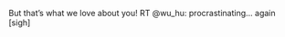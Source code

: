 <!--
id: 211613922
link: http://kevinisom.info/post/211613922/but-thats-what-we-love-about-you-rt-wu-hu
slug: but-thats-what-we-love-about-you-rt-wu-hu
date: Tue Oct 13 2009 16:03:51 GMT+1300 (NZDT)
raw: {"blog_name":"kevinisom","id":211613922,"post_url":"http://kevinisom.info/post/211613922/but-thats-what-we-love-about-you-rt-wu-hu","slug":"but-thats-what-we-love-about-you-rt-wu-hu","type":"text","date":"2009-10-13 03:03:51 GMT","timestamp":1255403031,"state":"published","format":"html","reblog_key":"HIJjXF0z","tags":[],"short_url":"http://tmblr.co/Zw68YyCdFZY","highlighted":[],"feed_item":"http://twitter.com/kev_nz/statuses/4822082375","from_feed_id":"650289","note_count":0,"title":null,"body":"<p>But that&#8217;s what we love about you! RT @wu_hu: procrastinating&#8230; again [sigh]</p>"}
publish: 2009-10-013
tags: 
title: null
-->


But that’s what we love about you! RT @wu\_hu: procrastinating… again
[sigh]


